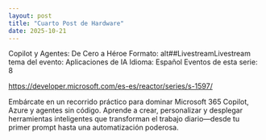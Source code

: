 ```yaml
---
layout: post
title: "Cuarto Post de Hardware"
date: 2025-10-21
---
```


Copilot y Agentes: De Cero a Héroe
Formato:
alt##LivestreamLivestream
tema del evento: Aplicaciones de IA
Idioma: Español
Eventos de esta serie: 8

https://developer.microsoft.com/es-es/reactor/series/s-1597/


Embárcate en un recorrido práctico para dominar Microsoft 365 Copilot, Azure y agentes sin código. Aprende a crear, personalizar y desplegar herramientas inteligentes que transforman el trabajo diario—desde tu primer prompt hasta una automatización poderosa.